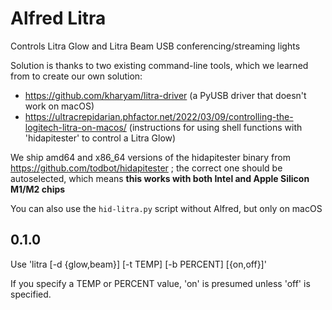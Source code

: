 # Alfred Litra

Controls Litra Glow and Litra Beam USB conferencing/streaming lights

Solution is thanks to two existing command-line tools, which we learned from to create our own solution:

* https://github.com/kharyam/litra-driver (a PyUSB driver that doesn't work on macOS)
* https://ultracrepidarian.phfactor.net/2022/03/09/controlling-the-logitech-litra-on-macos/ (instructions for using shell functions with 'hidapitester' to control a Litra Glow)

We ship amd64 and x86_64 versions of the hidapitester binary from https://github.com/todbot/hidapitester ; the correct one should be autoselected, which means **this works with both Intel and Apple Silicon M1/M2 chips**

You can also use the `hid-litra.py` script without Alfred, but only on macOS

## 0.1.0

Use 'litra [-d {glow,beam}] [-t TEMP] [-b PERCENT] [{on,off}]'

If you specify a TEMP or PERCENT value, 'on' is presumed unless 'off' is specified.